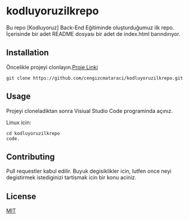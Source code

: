 # kodluyoruzilkrepo
Bu repo [Kodluyoruz] Back-End Eğitiminde oluşturduğumuz ilk repo. İçerisinde bir adet README dosyası bir adet de index.html barındırıyor.
## Installation
Öncelikle projeyi clonlayın.[Proje Linki](https://github.com/ctgelir/kodluyoruzilkrepo.git)

```
git clone https://github.com/cengizcmataraci/kodluyoruzilkrepo.git
```

## Usage
Projeyi cloneladiktan sonra Visiual Studio Code programinda açınız.

Linux icin:
```
cd kodluyoruzilkrepo
code.
```

## Contributing
Pull requestler kabul edilir. Buyuk degisiklikler icin, lutfen once neyi degistirmek istediginizi tartismak icin bir konu aciniz.

## License

[MIT](https://choosealicense.com/licenses/mit/)
